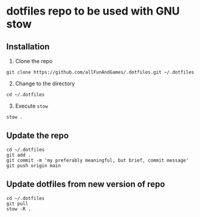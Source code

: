 # dotfiles repo to be used with GNU stow

## Installation
1. Clone the repo
```
git clone https://github.com/allFunAndGames/.dotfiles.git ~/.dotfiles
```
2. Change to the directory
```
cd ~/.dotfiles
```
3. Execute `stow`
```
stow .
```
## Update the repo
```
cd ~/.dotfiles
git add .
git commit -m 'my preferably meaningful, but brief, commit message'
git push origin main
```
## Update dotfiles from new version of repo
```
cd ~/.dotfiles
git pull
stow -R .
```
